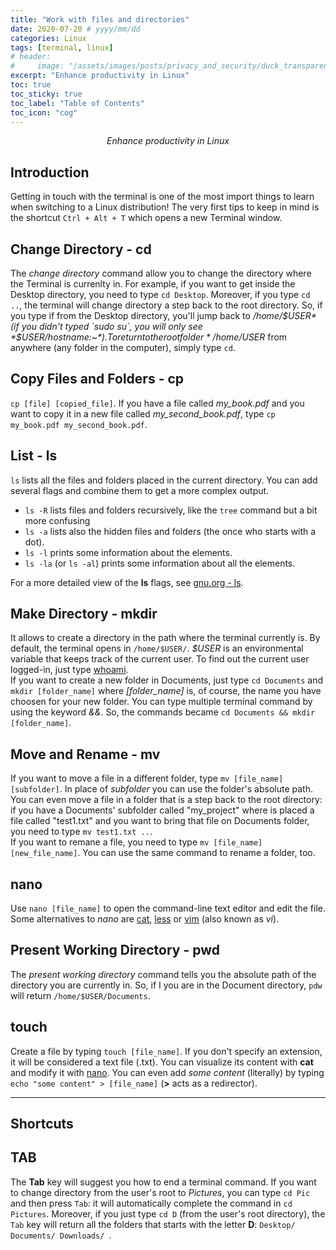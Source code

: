 ```yaml
---
title: "Work with files and directories"
date: 2020-07-20 # yyyy/mm/dd
categories: Linux
tags: [terminal, linux]
# header:
#     image: "/assets/images/posts/privacy_and_security/duck_transparent.gif"
excerpt: "Enhance productivity in Linux"
toc: true
toc_sticky: true
toc_label: "Table of Contents"
toc_icon: "cog"
---
```


<p align="center"><i>Enhance productivity in Linux</i></p>

## Introduction
Getting in touch with the terminal is one of the most import things to learn when switching to a Linux distribution! The very first tips to keep in mind is the shortcut `Ctrl + Alt + T` which opens a new Terminal window.

## Change Directory - cd
The *change directory* command allow you to change the directory where the Terminal is currenlty in. For example, if you want to get inside the Desktop directory, you need to type `cd Desktop`. Moreover, if you type `cd ..`, the terminal will change directory a step back to the root directory. So, if you type if from the Desktop directory, you'll jump back to */home/$USER* (if you didn't typed `sudo su`, you will only see *$USER/hostname:~$*). To return to the root folder */home/$USER* from anywhere (any folder in the computer), simply type `cd`.

## Copy Files and Folders - cp
`cp [file] [copied_file]`. If you have a file called *my_book.pdf* and you want to copy it in a new file called *my_second_book.pdf*, type `cp my_book.pdf my_second_book.pdf`.

## List - ls
`ls` lists all the files and folders placed in the current directory. You can add several flags and combine them to get a more complex output.<br>
- `ls -R` lists files and folders recursively, like the `tree` command but a bit more confusing
- `ls -a` lists also the hidden files and folders (the once who starts with a dot).
- `ls -l` prints some information about the elements.
- `ls -la` (or `ls -al`) prints some information about all the elements.

For a more detailed view of the **ls** flags, see [gnu.org - ls](https://www.gnu.org/software/coreutils/manual/html_node/ls-invocation.html). 

## Make Directory - mkdir
It allows to create a directory in the path where the terminal currently is. By default, the terminal opens in `/home/$USER/`. *$USER* is an environmental variable that keeps track of the current user. To find out the current user logged-in, just type [whoami](#who-am-i---whoami).<br>
If you want to create a new folder in Documents, just type `cd Documents` and `mkdir [folder_name]` where *[folder_name]* is, of course, the name you have choosen for your new folder. You can type multiple terminal command by using the keyword *&&*. So, the commands became `cd Documents && mkdir [folder_name]`.

## Move and Rename - mv
If you want to move a file in a different folder, type `mv [file_name] [subfolder]`. In place of *subfolder* you can use the folder's absolute path. You can even move a file in a folder that is a step back to the root directory: if you have a Documents' subfolder called "my_project" where is placed a file called "test1.txt" and you want to bring that file on Documents folder, you need to type `mv test1.txt ..`.<br>
If you want to remane a file, you need to type `mv [file_name] [new_file_name]`. You can use the same command to rename a folder, too.

## nano
Use `nano [file_name]` to open the command-line text editor and edit the file. Some alternatives to *nano* are [cat](https://www.howtogeek.com/424234/how-to-use-the-linux-cat-and-tac-commands/), [less](https://www.howtogeek.com/444233/how-to-use-the-less-command-on-linux/) or [vim](https://www.howtogeek.com/102468/a-beginners-guide-to-editing-text-files-with-vi/) (also known as *vi*).

## Present Working Directory - pwd
The *present working directory* command tells you the absolute path of the directory you are currently in. So, if I you are in the Document directory, `pdw` will return `/home/$USER/Documents`.

## touch
Create a file by typing `touch [file_name]`. If you don't specify an extension, it will be considered a text file (.txt). You can visualize its content with **cat** and modify it with [nano](#nano).
You can even add *some content* (literally) by typing `echo "some content" > [file_name]` (**>** acts as a redirector).

<hr>

## Shortcuts

## TAB
The **Tab** key will suggest you how to end a terminal command. If you want to change directory from the user's root to *Pictures*, you can type `cd Pic` and then press `Tab`: it will automatically complete the command in `cd Pictures`. Moreover, if you just type `cd D` (from the user's root directory), the `Tab` key will return all the folders that starts with the letter **D**: `Desktop/   Documents/ Downloads/ `.